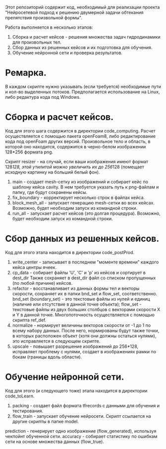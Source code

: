 Этот репозиторий содержит код, необходимый для реализации проекта 
"Нейросетевой подход к решению двумерной задачи обтекания
препятствия произвольной формы".

Работа выполняется в несколько этапов:
1. Сборка и расчет кейсов - решения множества задач гидродинамики для произвольных тел.
2. Сбор данных из решенных кейсов и их подготовка для обучения.
3. Обучение нейронной сети и проверка результатов.

# Ремарка.
В каждом скрипте нужно указывать (если требуется) необходимые пути и кол-во выделенных потоков.
Предполагается использование на Linux, либо редактура кода под Windows.

# Сборка и расчет кейсов.
Код для этого шага содержится в директории code_computing.
Расчет осуществляется с помощью пакета openFoam8, либо редактирование кода под openFoam других версий.
Произвольное тело и область, в которой оно находится, содержится в черно-белом изображении 128*256 формата png.

Скрипт resizer - на случай, если ваши изображения имеют формат 128*128, этой утилитой
можно увеличить их до 256*128 (помещает исходную картинку на больший белый фон).

1. main - создает mesh-сетку из изображений и собирает кейс по шаблону кейса cavity.
В нем требуется указать путь к png-файлам и папку, где будут сохранены кейсы.
2. fix_boundary - корректирует несколько строк в файлах кейса.
3. block_mesh_all - запускает генерацию mesh-сетки во всех кейсах. 
Возможно, будет необходим запуск из командной строки.
4. run_all - запускает расчет кейсов (это долгая процедура).
Возможно, будет необходим запуск из командной строки.



# Сбор данных из решенных кейсов.
Код для этого этапа находится в директории code_postProd.

1. write_center - записывает в последнем "моменте времени" каждого кейса центры ячеек.
2. cp_data - собирает файлы 'U', 'C' и 'p' из кейсов и сортирует в dest_dir
Также сохраняет в dest_dir файл со списком пропущенных (по любой причине) кейсов.
3. refactor - восстанавливает из данных формы тел и векторы скорости, сохраняет их в папки bnd_set и flow_set, соответственно.
bnd_set (boundary_set) - это текстовые файлы из нулей и единиц (наличие или отсутствие в данной точке объекта);
flow_set - текстовые файлы из двух больших столбцов с векторами скорости X и Y в данной точке.
Многопоточность осуществляется с помощью скрипта ref_def.
4. normalize - нормирует величины векторов скорости от -1 до 1 по всему набору данных.
После него, нормированы будут также точки, в которых расположен объект (хотя они должны остаться нулями),
это исправляется в следующем скрипте.
5. upscale - повышает разрешение изображений до 256*128, исправляет проблему с нулями,
создает в изображениях рамки по бокам (границы вдоль области).

# Обучение нейронной сети.
Код для этого (и следующего тоже) этапа находится в директории code_toLearn.

1. packing - создает файл формата tfrecords с данными для обучения и тестирования.
2. flow_train - запускает обучение нейросети.
Скрипт ссылается на другие скрипты в папке model.

prediction - генерирует одно изображение (flow_generated), используя чекпойнт обученной сети.
accuracy - собирает статистику по ошибкам сети на основе множества данных (flow_true).
